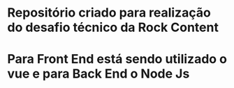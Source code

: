 # Repositório criado para realização do desafio técnico da Rock Content
# Para Front End está sendo utilizado o vue e para Back End o Node Js
